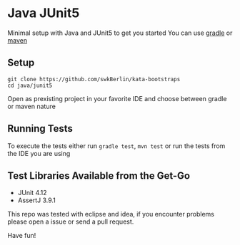# Java JUnit5

Minimal setup with Java and JUnit5 to get you started
You can use [gradle](https://gradle.org/) or [maven](https://maven.apache.org/)

## Setup

    git clone https://github.com/swkBerlin/kata-bootstraps
    cd java/junit5

Open as prexisting project in your favorite IDE and choose between gradle or maven nature

## Running Tests

To execute the tests either run `gradle test`, `mvn test` or run the tests from the IDE you are using

## Test Libraries Available from the Get-Go
- JUnit 4.12
- AssertJ 3.9.1

This repo was tested with eclipse and idea, if you encounter problems please open a issue or send a pull request.

Have fun!